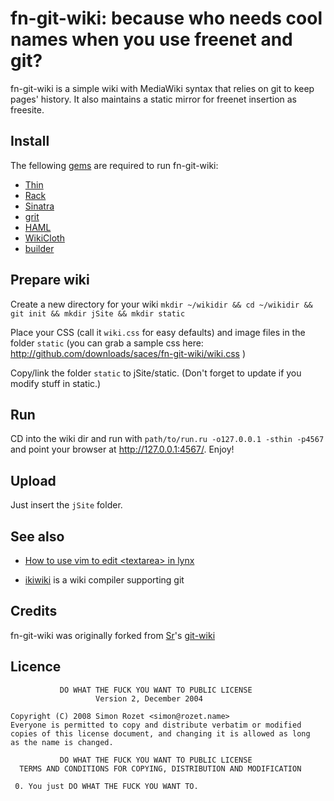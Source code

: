 fn-git-wiki: because who needs cool names when you use freenet and git?
======================================================================

fn-git-wiki is a simple wiki with MediaWiki syntax that relies on git to keep pages' history.
It also maintains a static mirror for freenet insertion as freesite.

Install
-------

The fellowing [gems][] are required to run fn-git-wiki:

- [Thin][]
- [Rack][]
- [Sinatra][]
- [grit][]
- [HAML][]
- [WikiCloth][]
- [builder][]

Prepare wiki
------------

Create a new directory for your wiki `mkdir ~/wikidir && cd ~/wikidir && git init && mkdir jSite && mkdir static`

Place your CSS (call it `wiki.css` for easy defaults) and image files in the folder `static`
(you can grab a sample css here: http://github.com/downloads/saces/fn-git-wiki/wiki.css )

Copy/link the folder `static` to jSite/static. (Don't forget to update if you modify stuff in static.)

Run
---

CD into the wiki dir and run with `path/to/run.ru -o127.0.0.1 -sthin -p4567`
and point your browser at <http://127.0.0.1:4567/>. Enjoy!

Upload
------

Just insert the `jSite` folder.

See also
--------

- [How to use vim to edit &lt;textarea&gt; in lynx][tip]
- [ikiwiki][] is a wiki compiler supporting git

  [Thin]: http://code.macournoyer.com/thin/
  [Rack]: http://rack.rubyforge.org/
  [Sinatra]: http://www.sinatrarb.com
  [git-wiki]: http://github.com/sr/git-wiki
  [Sr]: http://github.com/sr
  [al3x]: http://github.com/al3x/gitwiki
  [gems]: http://www.rubygems.org/
  [grit]: http://github.com/mojombo/grit
  [HAML]: http://haml.hamptoncatlin.com
  [WikiCloth]: http://github.com/nricciar/wikicloth
  [builder]: http://builder.rubyforge.org/
  [tip]: http://wiki.infogami.com/using_lynx_&_vim_with_infogami
  [WiGit]: http://el-tramo.be/software/wigit
  [ikiwiki]: http://ikiwiki.info

Credits
-------

fn-git-wiki was originally forked from [Sr]'s [git-wiki]

Licence
-------
               DO WHAT THE FUCK YOU WANT TO PUBLIC LICENSE
                       Version 2, December 2004

    Copyright (C) 2008 Simon Rozet <simon@rozet.name>
    Everyone is permitted to copy and distribute verbatim or modified
    copies of this license document, and changing it is allowed as long
    as the name is changed.

               DO WHAT THE FUCK YOU WANT TO PUBLIC LICENSE
      TERMS AND CONDITIONS FOR COPYING, DISTRIBUTION AND MODIFICATION

     0. You just DO WHAT THE FUCK YOU WANT TO.
